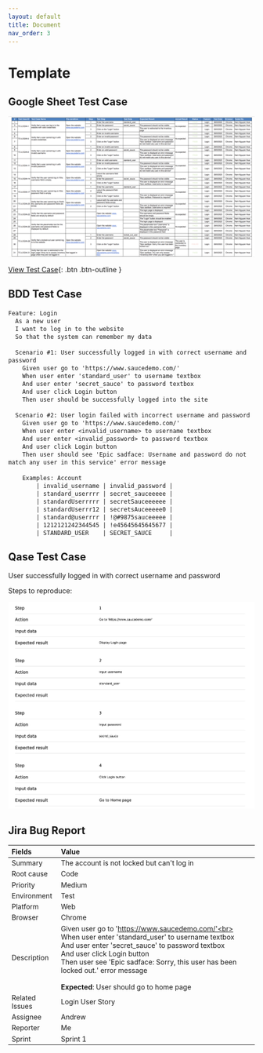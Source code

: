 ```yaml
---
layout: default
title: Document
nav_order: 3
---
```


# Template

## Google Sheet Test Case

![](/assets/images/google-sheet-test-case.png)

[View Test Case](https://docs.google.com/spreadsheets/d/1HE1bMMztXkqoShD0vNOh_FE6va96WYkIiDsquOLHhCY/edit?usp=sharing){: .btn .btn-outline }

## BDD Test Case

```
Feature: Login
  As a new user
  I want to log in to the website 
  So that the system can remember my data

  Scenario #1: User successfully logged in with correct username and password
    Given user go to 'https://www.saucedemo.com/'
    When user enter 'standard_user' to username textbox
    And user enter 'secret_sauce' to password textbox
    And user click Login button
    Then user should be successfully logged into the site

  Scenario #2: User login failed with incorrect username and password
    Given user go to 'https://www.saucedemo.com/'
    When user enter <invalid_username> to username textbox
    And user enter <invalid_password> to password textbox
    And user click Login button
    Then user should see 'Epic sadface: Username and password do not match any user in this service' error message

    Examples: Account
        | invalid_username | invalid_password |
        | standard_userrrr | secret_sauceeeee |
        | standardUserrrrr | secretSauceeeeee |
        | standardUserrr12 | secretsAuceeeee0 |
        | standard@userrrr | !@#9875sauceeeee |
        | 1212121242344545 | !e45645645645677 |
        | STANDARD_USER    | SECRET_SAUCE     |
```

## Qase Test Case

User successfully logged in with correct username and password

Steps to reproduce:

![](/assets/images/qase-test-case.png)


## Jira Bug Report

| Fields         | Value                                                                                  |
|:---------------|:---------------------------------------------------------------------------------------|
| Summary        | The account is not locked but can't log in                                             |
| Root cause     | Code                                                                                   |
| Priority       | Medium                                                                                 |
| Environment    | Test                                                                                   |
| Platform       | Web                                                                                    |
| Browser        | Chrome                                                                                 |
| Description    | Given user go to 'https://www.saucedemo.com/'<br> When user enter 'standard_user' to username textbox <br> And user enter 'secret_sauce' to password textbox<br>And user click Login button <br> Then user see 'Epic sadface: Sorry, this user has been locked out.' error message <br> <br> **Expected**:  User should go to home page |
| Related Issues | Login User Story                                                                       |
| Assignee       | Andrew                                                                                 |
| Reporter       | Me                                                                                     |
| Sprint         | Sprint 1                                                                               |